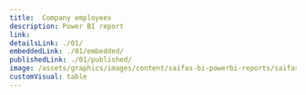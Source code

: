 ```yaml
---
title:  Company employees
description: Power BI report
link:
detailsLink: ./01/
embeddedLink: ./01/embedded/
publishedLink: ./01/published/
image: /assets/graphics/images/content/saifas-bi-powerbi-reports/saifas-bi-pbi-report-company-employees-300px-300px.png
customVisual: table
---
```

